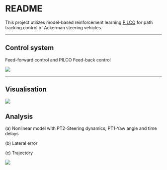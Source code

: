 README
===========================
This project utilizes model-based reinforcement learning [PILCO](https://github.com/nrontsis/PILCO "悬停显示")  for path tracking control of Ackerman steering vehicles.


    

****
## Control system

Feed-forward control and PILCO Feed-back control

![](https://github.com/StefanGao1114/PilcoTracking/blob/master/src/figs/pilcokreis.png)
****


## Visualisation


![](https://github.com/StefanGao1114/PilcoTracking/blob/master/src/figs/Visualisation.gif)

## Analysis
(a) Nonlinear model with PT2-Steering dynamics, PT1-Yaw angle and time delays

(b) Lateral error

(c) Trajectory

![](https://github.com/StefanGao1114/PilcoTracking/blob/master/src/figs/%E5%BE%AE%E4%BF%A1%E6%88%AA%E5%9B%BE_20210327095211.png)
